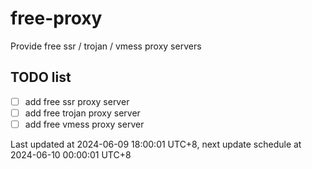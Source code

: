 
# free-proxy
Provide free ssr / trojan / vmess proxy servers


## TODO list
- [ ] add free ssr proxy server
- [ ] add free trojan proxy server
- [ ] add free vmess proxy server

Last updated at 2024-06-09 18:00:01 UTC+8, next update schedule at 2024-06-10 00:00:01 UTC+8

